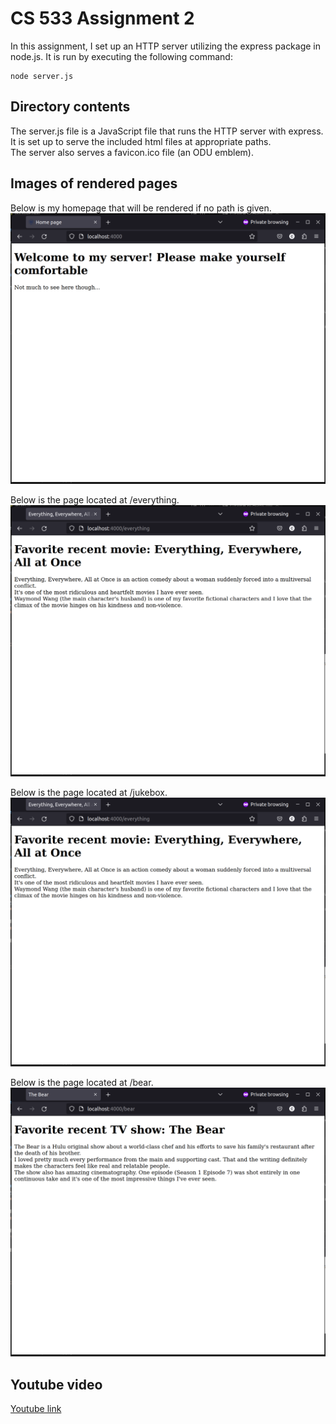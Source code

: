 # CS 533 Assignment 2  

In this assignment, I set up an HTTP server utilizing the express package in node.js. It is run by executing the following command:
```
node server.js
```
## Directory contents
The server.js file is a JavaScript file that runs the HTTP server with express. It is set up to serve the included html files at appropriate paths.  
The server also serves a favicon.ico file (an ODU emblem).  

## Images of rendered pages
Below is my homepage that will be rendered if no path is given.
![Home page](img/homepage.png)

Below is the page located at /everything.
![Everything Everywhere All at Once](img/everything.png)  

Below is the page located at /jukebox.
![Jukebox the Ghost](img/jukebox.png)

Below is the page located at /bear.  
![The Bear](img/bear.png)


## Youtube video
[Youtube link](https://youtu.be/hQ9vE34eTN4)